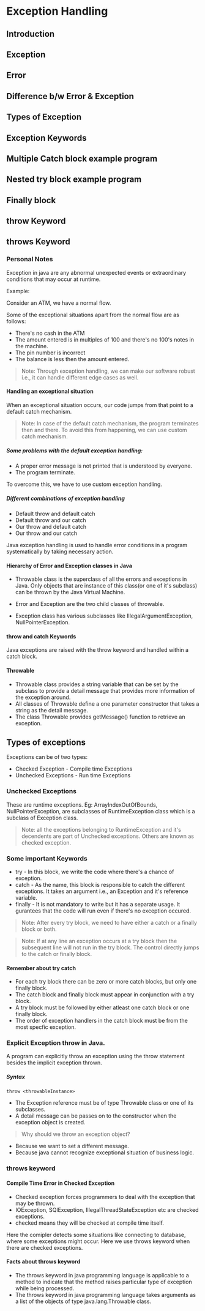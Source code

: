 # Exception Handling

## Introduction
## Exception
## Error
## Difference b/w Error & Exception
## Types of Exception
## Exception Keywords
## Multiple Catch block example program
## Nested try block example program
## Finally block
## throw Keyword
## throws Keyword

### Personal Notes

Exception in java are any abnormal unexpected events or extraordinary conditions that may occur at runtime.

Example: 

Consider an ATM, we have a normal flow.

Some of the exceptional situations apart from the normal flow are as follows:

* There's no cash in the ATM
* The amount entered is in multiples of 100 and there's no 100's notes in the machine.
* The pin number is incorrect
* The balance is less then the amount entered.

> Note: Through exception handling, we can make our software robust i.e., it can handle different edge cases as well.

#### Handling an exceptional situation

When an exceptional situation occurs, our code jumps from that point to a default catch mechanism.

> Note: In case of the default catch mechanism, the program terminates then and there. To avoid this from happening, we can use custom catch mechanism.

##### Some problems with the default exception handling:

* A proper error message is not printed that is understood by everyone.
* The program terminate.

To overcome this, we have to use custom exception handling.

##### Different combinations of exception handling

* Default throw and default catch
* Default throw and our catch
* Our throw and default catch
* Our throw and our catch

Java exception handling is used to handle error conditions in a program systematically by taking necessary action.

#### Hierarchy of Error and Exception classes in Java

* Throwable class is the superclass of all the errors and exceptions in Java. Only objects that are instance of this class(or one of it's subclass) can be thrown by the Java Virtual Machine.

* Error and Exception are the two child classes of throwable.
* Exception class has various subclasses like IllegalArgumentException,	NullPointerException.

#### throw and catch Keywords

Java exceptions are raised with the throw keyword and handled within a catch block.

#### Throwable

* Throwable class provides a string variable that can be set by the subclass to provide a detail message that provides more information of the exception around.
* All classes of Throwable define a one parameter constructor that takes a string as the detail message.
* The class Throwable provides getMessage() function to retrieve an exception.

## Types of exceptions

Exceptions can be of two types:
* Checked Exception - Compile time	Exceptions
* Unchecked Exceptions - Run time Exceptions

### Unchecked Exceptions

These are runtime exceptions. Eg: ArrayIndexOutOfBounds, NullPointerException, are subclasses of RuntimeException class which is a subclass of Exception class.

> Note: all the exceptions belonging to RuntimeException and it's decendents are part of Unchecked exceptions. Others are known as checked exception.

### Some important Keywords

* try - In this block, we write the code where there's a chance of exception.
* catch - As the name, this block is responsible to catch the different exceptions. It takes an argument i.e., an Exception and it's reference variable.
* finally - It is not mandatory to write but it has a separate usage. It gurantees that the code will run even if there's no exception occured.

> Note: After every try block, we need to have either a catch or a finally block or both.

> Note: If at any line an exception occurs at a try block then the subsequent line will not run in the try block. The control directly jumps to the catch or finally block.

#### Remember about try catch

* For each try block there can be zero or more catch blocks, but only one finally block.
* The catch block and finally block must appear in conjunction with a try block.
* A try block must be followed by either atleast one catch block or one finally block.
* The order of exception handlers in the catch block must be from the most specfic exception.

### Explicit Exception throw in Java.

A program can explicitly throw an exception using the throw statement besides the implicit exception thrown.

##### Syntax
`throw <throwableInstance>`

* The Exception reference must be of type Throwable class or one of its subclasses.
* A detail message can be passes on to the constructor when the exception object is created.

> Why should we throw an exception object?
* Because we want to set a different message.
* Because java cannot recognize exceptional situation of business logic.

### throws keyword

#### Compile Time Error in Checked Exception

* Checked exception forces programmers to deal with the exception that may be thrown.
* IOException, SQlException, IllegalThreadStateException etc are checked exceptions.
* checked means they will be checked at compile time itself.

Here the comipler detects some situations like connecting to database, where some exceptions might occur.
Here we use throws keyword when there are checked exceptions.

#### Facts about throws keyword

* The throws keyword in java programming language is applicable to a method to indicate that the method raises particular type of exception while being processed.
* The throws keyword in java programming language  takes arguments as a list of the objects of type java.lang.Throwable class.
